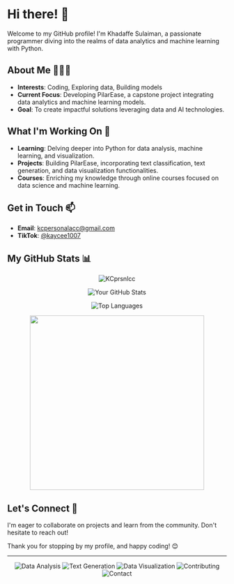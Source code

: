 # Hi there! 👋

Welcome to my GitHub profile! I'm Khadaffe Sulaiman, a passionate programmer diving into the realms of data analytics and machine learning with Python.

## About Me 👨🏻‍💻

- **Interests**: Coding, Exploring data, Building models
- **Current Focus**: Developing PilarEase, a capstone project integrating data analytics and machine learning models.
- **Goal**: To create impactful solutions leveraging data and AI technologies.

## What I'm Working On 🚀

- **Learning**: Delving deeper into Python for data analysis, machine learning, and visualization.
- **Projects**: Building PilarEase, incorporating text classification, text generation, and data visualization functionalities.
- **Courses**: Enriching my knowledge through online courses focused on data science and machine learning.

## Get in Touch 📫

- **Email**: [kcpersonalacc@gmail.com](mailto:kcpersonalacc@gmail.com)
- **TikTok**: [@kaycee1007](https://www.tiktok.com/@kaycee1007?_t=8mLiHHDKpaj&_r=1)

## My GitHub Stats 📊

<p align="center">
  <img src="https://komarev.com/ghpvc/?username=KCprsnlcc&style=flat" alt="KCprsnlcc" />
</p>
<p align="center">
  <img src="https://github-readme-stats.vercel.app/api?username=KCprsnlcc&show_icons=true&theme=radical&title_color=58A6FF&icon_color=58A6FF&bg_color=0D1117&hide_border=true" alt="Your GitHub Stats" />
</p>
<p align="center">
  <img src="https://github-readme-stats.vercel.app/api/top-langs/?username=KCprsnlcc&theme=radical&title_color=58A6FF&bg_color=0D1117&hide_border=true" alt="Top Languages" />
</p>
<div align="center">
   <img width="400" src="https://github-readme-streak-stats.herokuapp.com/?user=KCprsnlcc&hide_border=true&show_icons=true&currStreakNum=58A6FF&sideNums=58A6FF&border=1F6FEB&currStreakLabel=C3D1D9&background=0D1117&sideLabels=C3D1D9&dates=58C6FF" />
</div>

## Let's Connect 🤝

I'm eager to collaborate on projects and learn from the community. Don't hesitate to reach out!

Thank you for stopping by my profile, and happy coding! 😊

---

<p align="center">
  <img src="https://img.icons8.com/ios-filled/50/000000/analysis.png" alt="Data Analysis" style="animation: bounce 2s infinite;" />
  <img src="https://img.icons8.com/ios-filled/50/000000/generative-art.png" alt="Text Generation" style="animation: pulse 2s infinite;" />
  <img src="https://img.icons8.com/ios-filled/50/000000/bar-chart.png" alt="Data Visualization" style="animation: shake 2s infinite;" />
  <img src="https://img.icons8.com/ios-filled/50/000000/github.png" alt="Contributing" style="animation: tada 2s infinite;" />
  <img src="https://img.icons8.com/ios-filled/50/000000/email.png" alt="Contact" style="animation: swing 2s infinite;" />
</p>
